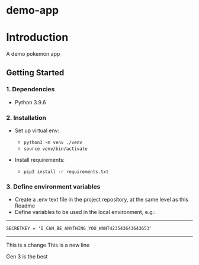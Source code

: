 # demo-app

# Introduction 
A demo pokemon app

## Getting Started
### 1. Dependencies
* Python 3.9.6

### 2. Installation

* Set up virtual env:
    * `python3 -m venv ./venv`
    * `source venv/bin/activate`


* Install requirements:
    * `pip3 install -r requirements.txt`

### 3. Define environment variables

* Create a .env text file in the project repository, at the same level as this Readme
* Define variables to be used in the local environment, e.g.:

---

    SECRETKEY = 'I_CAN_BE_ANYTHING_YOU_WANT423543643643653'

---

This is a change
This is a new line


Gen 3 is the best